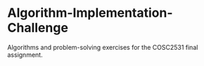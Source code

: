# Algorithm-Implementation-Challenge
Algorithms and problem-solving exercises for the COSC2531 final assignment.
